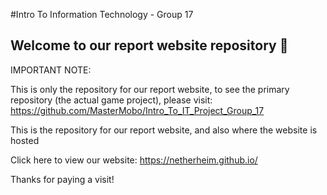 #Intro To Information Technology - Group 17

Welcome to our report website repository 👋
------------------------------------------------------------------------------------------------------------------------------------
IMPORTANT NOTE: 

This is only the repository for our report website, to see the primary repository (the actual game project), please visit: https://github.com/MasterMobo/Intro_To_IT_Project_Group_17

This is the repository for our report website, and also where the website is hosted

Click here to view our website: https://netherheim.github.io/

Thanks for paying a visit!
